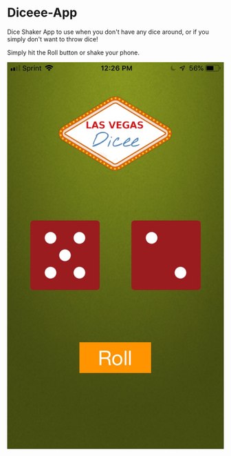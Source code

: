 # Diceee-App

Dice Shaker App to use when you don't have any dice around, or if you simply don't want to throw dice! 

Simply hit the Roll button or shake your phone.

![myimage-alt-tag](https://github.com/FabiolaSaga/Diceee-App/blob/master/IMG_6059.jpeg)
